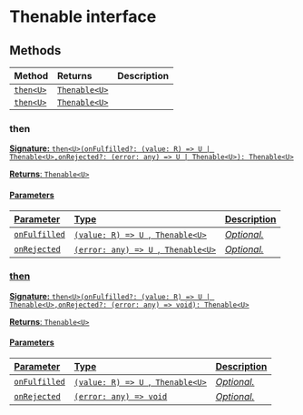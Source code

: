 # Thenable interface













## Methods

| Method	   |  Returns	| Description|
|:-------------|:-------|:-----------|
|[`then<U>`](#then<u>)      | [`Thenable<U>`](../es6-promise/thenable.md) |  |
|[`then<U>`](#then<u>)      | [`Thenable<U>`](../es6-promise/thenable.md) |  |




### then<U>



**Signature:** `then<U>(onFulfilled?: (value: R) => U | Thenable<U>,onRejected?: (error: any) => U | Thenable<U>): Thenable<U>`

**Returns**: [`Thenable<U>`](../es6-promise/thenable.md)



#### Parameters


| Parameter	   | Type    | Description |
|:-------------|:---------------|:------------|
| `onFulfilled`    | `(value: R) => U `,[` Thenable<U>`](../es6-promise/thenable.md) | _Optional._ |
| `onRejected`    | `(error: any) => U `,[` Thenable<U>`](../es6-promise/thenable.md) | _Optional._ |


### then<U>



**Signature:** `then<U>(onFulfilled?: (value: R) => U | Thenable<U>,onRejected?: (error: any) => void): Thenable<U>`

**Returns**: [`Thenable<U>`](../es6-promise/thenable.md)



#### Parameters


| Parameter	   | Type    | Description |
|:-------------|:---------------|:------------|
| `onFulfilled`    | `(value: R) => U `,[` Thenable<U>`](../es6-promise/thenable.md) | _Optional._ |
| `onRejected`    | `(error: any) => void` | _Optional._ |

